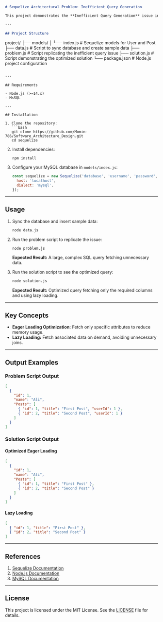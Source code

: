 ```markdown
# Sequelize Architectural Problem: Inefficient Query Generation

This project demonstrates the **Inefficient Query Generation** issue in Sequelize and provides an optimized solution. The problem occurs when Sequelize generates overly complex queries, fetching unnecessary data, which leads to performance bottlenecks.

---

## Project Structure

```
project/
├── models/
│   └── index.js        # Sequelize models for User and Post
├── data.js             # Script to sync database and create sample data
├── problem.js          # Script replicating the inefficient query issue
├── solution.js         # Script demonstrating the optimized solution
└── package.json        # Node.js project configuration
```

---

## Requirements

- Node.js (>=14.x)
- MsSQL

---

## Installation

1. Clone the repository:
   ```bash
   git clone https://github.com/Momin-786/Software_Architecture_Design.git
   cd sequelize
   ```

2. Install dependencies:
   ```bash
   npm install
   ```

3. Configure your MySQL database in `models/index.js`:
   ```javascript
   const sequelize = new Sequelize('database', 'username', 'password', {
     host: 'localhost',
     dialect: 'mysql',
   });
   ```

---

## Usage

1. Sync the database and insert sample data:
   ```bash
   node data.js
   ```

2. Run the problem script to replicate the issue:
   ```bash
   node problem.js
   ```
   **Expected Result:** A large, complex SQL query fetching unnecessary data.

3. Run the solution script to see the optimized query:
   ```bash
   node solution.js
   ```
   **Expected Result:** Optimized query fetching only the required columns and using lazy loading.

---

## Key Concepts

- **Eager Loading Optimization:** Fetch only specific attributes to reduce memory usage.
- **Lazy Loading:** Fetch associated data on demand, avoiding unnecessary joins.

---

## Output Examples

### Problem Script Output

```json
[
  {
    "id": 1,
    "name": "Ali",
    "Posts": [
      { "id": 1, "title": "First Post", "userId": 1 },
      { "id": 2, "title": "Second Post", "userId": 1 }
    ]
  }
]
```

### Solution Script Output

#### Optimized Eager Loading
```json
[
  {
    "id": 1,
    "name": "Ali",
    "Posts": [
      { "id": 1, "title": "First Post" },
      { "id": 2, "title": "Second Post" }
    ]
  }
]
```

#### Lazy Loading
```json
[
  { "id": 1, "title": "First Post" },
  { "id": 2, "title": "Second Post" }
]
```

---

## References

1. [Sequelize Documentation](https://sequelize.org/docs/v6/)
2. [Node.js Documentation](https://nodejs.org/en/docs/)
3. [MySQL Documentation](https://dev.mysql.com/doc/)

---

## License

This project is licensed under the MIT License. See the [LICENSE](LICENSE) file for details.
```
